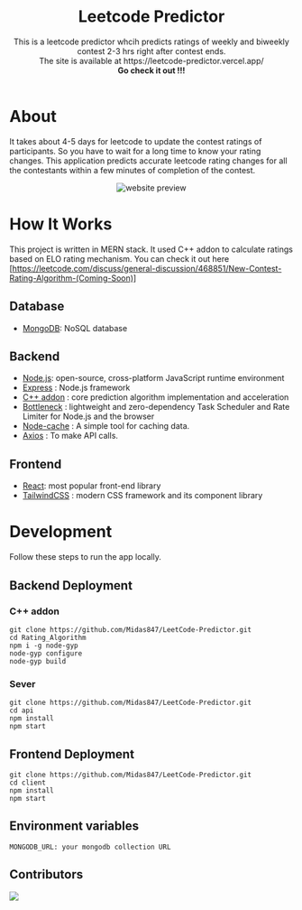 <!-- markdownlint-disable MD033 -->

<div align="center">
  <h1>Leetcode Predictor</h1>
  This is a leetcode predictor whcih predicts ratings of weekly and biweekly contest 2-3 hrs right after contest ends. 
  <br>The site is available at https://leetcode-predictor.vercel.app/ <br>
  <b>Go check it out !!!</b>
  <br />
  <br />
</div>
</div>

# About

It takes about 4-5 days for leetcode to update the contest ratings of participants. So you have to wait for a long time to know your rating changes. This application predicts accurate leetcode rating changes for all the contestants within a few minutes of completion of the contest.

<div align="center">
  <img src="./data/screenshots/web_demo.gif" alt="website preview">
</div>

# How It Works

This project is written in MERN stack. It used C++ addon to calculate ratings based on ELO rating mechanism.
You can check it out here [https://leetcode.com/discuss/general-discussion/468851/New-Contest-Rating-Algorithm-(Coming-Soon)]

## Database

- [MongoDB](https://www.mongodb.com/): NoSQL database

## Backend

- [Node.js](https://nodejs.org/en): open-source, cross-platform JavaScript runtime environment
- [Express](https://expressjs.com/) : Node.js framework
- [C++ addon](https://nodejs.org/api/addons.html) : core prediction algorithm implementation and acceleration
- [Bottleneck](https://github.com/SGrondin/bottleneck#readme) : lightweight and zero-dependency Task Scheduler and Rate Limiter for Node.js and the browser
- [Node-cache](https://github.com/node-cache/node-cache) : A simple tool for caching data.
- [Axios](https://axios-http.com/) : To make API calls.

## Frontend

- [React](https://reactjs.org/): most popular front-end library
- [TailwindCSS](https://tailwindcss.com/) : modern CSS framework and its component library

# Development

Follow these steps to run the app locally.

## Backend Deployment

### C++ addon

```
git clone https://github.com/Midas847/LeetCode-Predictor.git
cd Rating_Algorithm
npm i -g node-gyp
node-gyp configure
node-gyp build
```

### Sever

```
git clone https://github.com/Midas847/LeetCode-Predictor.git
cd api
npm install
npm start
```

## Frontend Deployment

```
git clone https://github.com/Midas847/LeetCode-Predictor.git
cd client
npm install
npm start
```

## Environment variables

```
MONGODB_URL: your mongodb collection URL
```

## Contributors

<a href="https://github.com/Midas847/LeetCode-Predictor/graphs/contributors">
  <img src="https://contrib.rocks/image?repo=Midas847/LeetCode-Predictor" />
</a>
